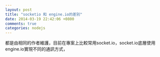 ```yaml
---
layout: post
title: "socketio 和 engine.io的差別"
date: 2014-03-19 22:42:06 +0800
comments: true
categories: nodejs
---
```


都是由相同的作者維護，目前在專案上比較常用socket.io，socket.io底層使用engine.io實現不同的通訊方式，
